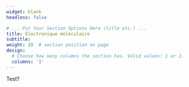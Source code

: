 ```yaml
---
widget: blank
headless: false

# ... Put Your Section Options Here (title etc.) ...
title: Électronique moléculaire
subtitle:
weight: 20  # section position on page
design:
  # Choose how many columns the section has. Valid values: 1 or 2.
  columns: '1'
---
```

Test?
